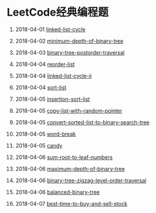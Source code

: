 # LeetCode经典编程题

1. 2018-04-01 [linked-list-cycle](https://github.com/MrQuJL/LeetCode/blob/master/链表/linked-list-cycle.java "linked-list-cycle")

2. 2018-04-02 [minimum-depth-of-binary-tree](https://github.com/MrQuJL/LeetCode/blob/master/树/minimum-depth-of-binary-tree.java "minimum-depth-of-binary-tree")

3. 2018-04-03 [binary-tree-postorder-traversal](https://github.com/MrQuJL/LeetCode/blob/master/树/binary-tree-postorder-traversal.java "binary-tree-postorder-traversal")

4. 2018-04-04 [reorder-list](https://github.com/MrQuJL/LeetCode/blob/master/树/reorder-list.java "reorder-list")

5. 2018-04-04 [linked-list-cycle-ii](https://github.com/MrQuJL/LeetCode/blob/master/链表/linked-list-cycle-ii.java "linked-list-cycle-ii")

6. 2018-04-04 [sort-list](https://github.com/MrQuJL/LeetCode/blob/master/链表/sort-list.java "sort-list")

7. 2018-04-05 [insertion-sort-list](https://github.com/MrQuJL/LeetCode/blob/master/链表/insertion-sort-list.java "insertion-sort-list")

8. 2018-04-05 [copy-list-with-random-pointer](https://github.com/MrQuJL/LeetCode/blob/master/链表/copy-list-with-random-pointer.java "copy-list-with-random-pointer")

9. 2018-04-05 [convert-sorted-list-to-binary-search-tree](https://github.com/MrQuJL/LeetCode/blob/master/链表/convert-sorted-list-to-binary-search-tree.java "convert-sorted-list-to-binary-search-tree")

10. 2018-04-05 [word-break](https://github.com/MrQuJL/LeetCode/blob/master/动态规划/word-break.java "word-break")

11. 2018-04-05 [candy](https://github.com/MrQuJL/LeetCode/blob/master/动态规划/candy.java "candy")

12. 2018-04-06 [sum-root-to-leaf-numbers](https://github.com/MrQuJL/LeetCode/blob/master/树/sum-root-to-leaf-numbers.java "sum-root-to-leaf-numbers")

13. 2018-04-06 [maximum-depth-of-binary-tree](https://github.com/MrQuJL/LeetCode/blob/master/树/maximum-depth-of-binary-tree.java "maximum-depth-of-binary-tree")

14. 2018-04-06 [binary-tree-zigzag-level-order-traversal](https://github.com/MrQuJL/LeetCode/blob/master/树/binary-tree-zigzag-level-order-traversal.java "binary-tree-zigzag-level-order-traversal")

15. 2018-04-06 [balanced-binary-tree](https://github.com/MrQuJL/LeetCode/blob/master/树/balanced-binary-tree.java "balanced-binary-tree")

16. 2018-04-07 [best-time-to-buy-and-sell-stock](https://github.com/MrQuJL/LeetCode/blob/master/数组/best-time-to-buy-and-sell-stock.java "best-time-to-buy-and-sell-stock")







